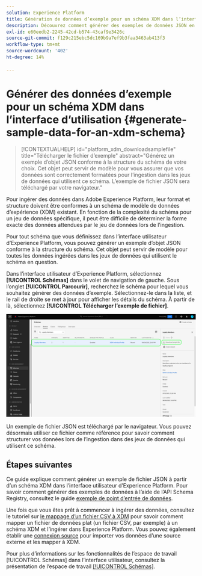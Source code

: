 ```yaml
---
solution: Experience Platform
title: Génération de données d’exemple pour un schéma XDM dans l’interface utilisateur
description: Découvrez comment générer des exemples de données JSON en fonction d’un schéma existant dans l’interface utilisateur de Adobe Experience Platform.
exl-id: e60eedb2-2245-42cd-b574-43caf9e3426c
source-git-commit: f129c215ebc5dc169b9a7ef9b3faa3463ab413f3
workflow-type: tm+mt
source-wordcount: '402'
ht-degree: 14%

---
```


# Générer des données d’exemple pour un schéma XDM dans l’interface d’utilisation {#generate-sample-data-for-an-xdm-schema}

>[!CONTEXTUALHELP]
>id="platform_xdm_downloadsamplefile"
>title="Télécharger le fichier d’exemple"
>abstract="Générez un exemple d’objet JSON conforme à la structure du schéma de votre choix. Cet objet peut servir de modèle pour vous assurer que vos données sont correctement formatées pour l’ingestion dans les jeux de données qui utilisent ce schéma. L’exemple de fichier JSON sera téléchargé par votre navigateur."

Pour ingérer des données dans Adobe Experience Platform, leur format et structure doivent être conformes à un schéma de modèle de données d’expérience (XDM) existant. En fonction de la complexité du schéma pour un jeu de données spécifique, il peut être difficile de déterminer la forme exacte des données attendues par le jeu de données lors de l’ingestion.

Pour tout schéma que vous définissez dans l’interface utilisateur d’Experience Platform, vous pouvez générer un exemple d’objet JSON conforme à la structure du schéma. Cet objet peut servir de modèle pour toutes les données ingérées dans les jeux de données qui utilisent le schéma en question.

Dans l’interface utilisateur d’Experience Platform, sélectionnez **[!UICONTROL Schémas]** dans le volet de navigation de gauche. Sous l’onglet **[!UICONTROL Parcourir]**, recherchez le schéma pour lequel vous souhaitez générer des données d’exemple. Sélectionnez-le dans la liste, et le rail de droite se met à jour pour afficher les détails du schéma. À partir de là, sélectionnez **[!UICONTROL Télécharger l’exemple de fichier]**.

![Onglet Parcourir de l’espace de travail Schémas avec un schéma sélectionné et un exemple de fichier de téléchargement en surbrillance.](../images/ui/sample/sample-data.png)

Un exemple de fichier JSON est téléchargé par le navigateur. Vous pouvez désormais utiliser ce fichier comme référence pour savoir comment structurer vos données lors de l’ingestion dans des jeux de données qui utilisent ce schéma.

## Étapes suivantes

Ce guide explique comment générer un exemple de fichier JSON à partir d’un schéma XDM dans l’interface utilisateur d’Experience Platform. Pour savoir comment générer des exemples de données à l’aide de l’API Schema Registry, consultez le guide [exemple de point d’entrée de données](../api/sample-data.md).

Une fois que vous êtes prêt à commencer à ingérer des données, consultez le tutoriel sur [le mappage d’un fichier CSV à XDM](../../ingestion/tutorials/map-csv/overview.md) pour savoir comment mapper un fichier de données plat (un fichier CSV, par exemple) à un schéma XDM et l’ingérer dans Experience Platform. Vous pouvez également établir une [connexion source](../../sources/home.md) pour importer vos données d’une source externe et les mapper à XDM.

Pour plus d’informations sur les fonctionnalités de l’espace de travail [!UICONTROL Schémas] dans l’interface utilisateur, consultez la présentation de l’espace de travail [[!UICONTROL Schémas]](./overview.md).
